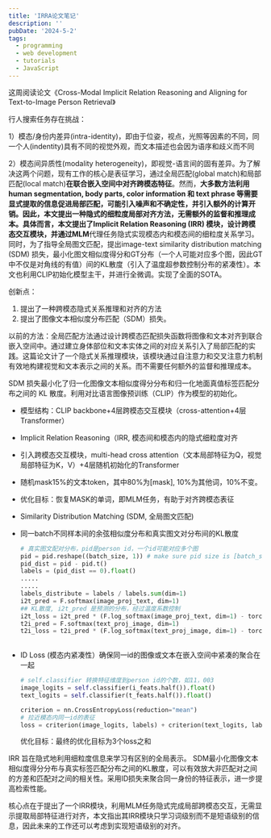 ```yaml
---
title: 'IRRA论文笔记'
description: ''
pubDate: '2024-5-2'
tags:
  - programming
  - web development
  - tutorials
  - JavaScript
---
```

这周阅读论文《Cross-Modal Implicit Relation Reasoning and Aligning for Text-to-Image Person Retrieval》

行人搜索任务存在挑战：

1）模态/身份内差异(intra-identity)，即由于位姿，视点，光照等因素的不同，同一个人(indentity)具有不同的视觉外观，而文本描述也会因为语序和歧义而不同 

2）模态间异质性(modality heterogeneity)，即视觉-语言间的固有差异。为了解决这两个问题，现有工作的核心是表征学习，通过全局匹配(global match)和局部匹配(local match)**在联合嵌入空间中对齐跨模态特征**。然而，**大多数方法利用human segmentation, body parts, color information 和 text phrase 等需要显式提取的信息促进局部匹配，可能引入噪声和不确定性，并引入额外的计算开销。**因此，本文提出一种隐式的细粒度局部对齐方法，无需额外的监督和推理成本。具体而言，本文提出了Implicit Relation Reasoning (IRR) 模块，设计跨模态交互模块，并通过**MLM**代理任务隐式实现模态内和模态间的细粒度关系学习。同时，为了指导全局图文匹配，提出image-text similarity distribution matching (SDM) 损失，最小化图文相似度得分和GT分布（一个人可能对应多个图，因此GT中不仅是对角线的有值）间的KL散度（引入了温度超参数控制分布的紧凑性）。本文也利用CLIP初始化模型主干，并进行全微调。实现了全面的SOTA。

创新点：

1. 提出了一种跨模态隐式关系推理和对齐的方法
2. 提出了图像文本相似度分布匹配（SDM）损失。 

以前的方法：全局匹配方法通过设计跨模态匹配损失函数将图像和文本对齐到联合嵌入空间中。通过建立身体部位和文本实体之间的对应关系引入了局部匹配的实践。这篇论文计了一个隐式关系推理模块，该模块通过自注意力和交叉注意力机制有效地构建视觉和文本表示之间的关系。而不需要任何额外的监督和推理成本。

SDM 损失最小化了归一化图像文本相似度得分分布和归一化地面真值标签匹配分布之间的 KL 散度。利用对比语言图像预训练（CLIP）作为模型的初始化。



- 模型结构：CLIP backbone+4层跨模态交互模块（cross-attention+4层Transformer）

- Implicit Relation Reasoning（IRR, 模态间和模态内的隐式细粒度对齐

- 引入跨模态交互模块，multi-head cross attention（文本局部特征为Q，视觉局部特征为K，V）+4层随机初始化的Transformer

- 随机mask15%的文本token，其中80%为[mask], 10%为其他词，10%不变。

- 优化目标：恢复MASK的单词，即MLM任务，有助于对齐跨模态表征

- Similarity Distribution Matching (SDM, 全局图文匹配)

- 同一batch不同样本间的余弦相似度分布和真实图文对分布间的KL散度

  ```python
  # 真实图文配对分布，pid是person id，一个id可能对应多个图
  pid = pid.reshape((batch_size, 1)) # make sure pid size is [batch_size, 1]
  pid_dist = pid - pid.t()
  labels = (pid_dist == 0).float()
  .....
  .....
  labels_distribute = labels / labels.sum(dim=1)
  i2t_pred = F.softmax(image_proj_text, dim=1)
  ## KL散度, i2t_pred 是预测的分布，经过温度系数控制
  i2t_loss = i2t_pred * (F.log_softmax(image_proj_text, dim=1) - torch.log(labels_distribute + epsilon)) # KL divergence
  t2i_pred = F.softmax(text_proj_image, dim=1)
  t2i_loss = t2i_pred * (F.log_softmax(text_proj_image, dim=1) - torch.log(labels_distribute + epsilon))
   
  ```

  

- ID Loss (模态内紧凑性）确保同一id的图像或文本在嵌入空间中紧凑的聚合在一起

  ```python
  # self.classifier 转换特征维度到person id的个数，如11，003
  image_logits = self.classifier(i_feats.half()).float()
  text_logits = self.classifier(t_feats.half()).float()
  
  criterion = nn.CrossEntropyLoss(reduction="mean")
  # 拉近模态内同一id的表征
  loss = criterion(image_logits, labels) + criterion(text_logits, labels)
  ```

  优化目标：最终的优化目标为3个loss之和


IRR 旨在隐式地利用细粒度信息来学习有区别的全局表示。 SDM最小化图像文本相似度得分分布与真实标签匹配分布之间的KL散度，可以有效放大非匹配对之间的方差和匹配对之间的相关性。采用ID损失来聚合同一身份的特征表示，进一步提高检索性能。 

核心点在于提出了一个IRR模块，利用MLM任务隐式完成局部跨模态交互，无需显示提取局部特征进行对齐，本文指出其IRR模块只学习词级别而不是短语级别的信息，因此未来的工作还可以考虑到实现短语级别的对齐。

